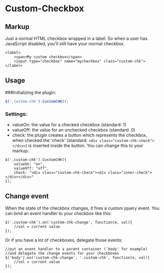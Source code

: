 Custom-Checkbox
===============

## Markup
Just a normal HTML checkbox wrapped in a label. So when a user has JavaScript disabled, you'll still have your normal checkbox.
```
<label>
    <span>My custom checkbox</span>
    <input type="checkbox" name="mycheckbox" class="custom-chk">
</label>
```

## Usage
###Initializing the plugin:
```javascript
$('.custom-chk').CustomCHK();
```

### Settings:
* valueOn: the value for a checked checkbox (standard: 1)
* valueOff: the value for an unchecked checkbox (standard: 0)
* check: the plugin creates a button which represents the checkbox, when checked the 'check' (standard: ```<div class="custom-chk-check"></div>```) is inserted inside the button. You can change this to your markup.

```
$('.custom-chk').CustomCHK({
    valueOn: "on",
    valueOff: "off",
    check: "<div class="custom-chk-check"><div class="inner-check"></div></div>"
});
```
## Change event
When the state of the checkbox changes, it fires a custom jquery event. You can bind an event handler to your checkbox like this:

```
$('.custom-chk').on('custom-chk-change', function(e, val){
    //val = current value
});
```
Or if you have a lot of checkboxes, delegate those events:
```
//put an event handler to a parent container ('body' for example)
//and delegate the change events for your checkboxes
$('body').on('custom-chk-change', '.custom-chk', function(e, val){
    //val = current value
});
```
